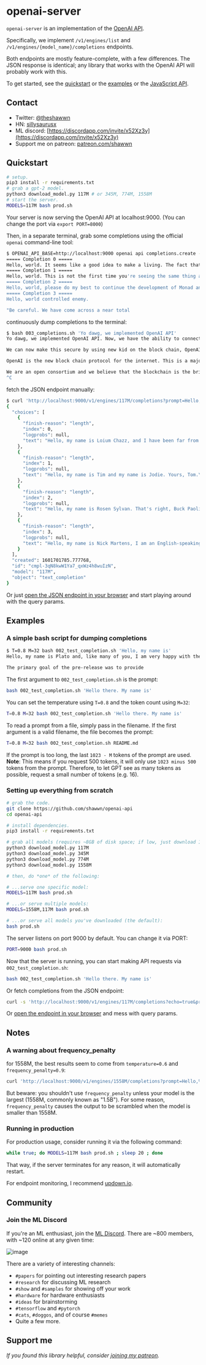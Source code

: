 # openai-server

`openai-server` is an implementation of the [OpenAI API](https://openai.com/blog/openai-api/).

Specifically, we implement `/v1/engines/list` and `/v1/engines/{model_name}/completions` endpoints.

Both endpoints are mostly feature-complete, with a few differences. The JSON response is identical; any library that works with the OpenAI API will probably work with this.

To get started, see the [quickstart](#Quickstart) or the [examples](#Examples) or the [JavaScript API](https://github.com/shawwn/tensorfork-openai-api).

## Contact

- Twitter: [@theshawwn](https://twitter.com/theshawwn)
- HN: [sillysaurusx](https://news.ycombinator.com/item?id=23346972)
- ML discord: [https://discordapp.com/invite/x52Xz3y](https://discordapp.com/invite/x52Xz3y)
- Support me on patreon: [patreon.com/shawwn](https://patreon.com/shawwn)

## Quickstart

```sh
# setup.
pip3 install -r requirements.txt
# grab a gpt-2 model.
python3 download_model.py 117M # or 345M, 774M, 1558M
# start the server.
MODELS=117M bash prod.sh
```
Your server is now serving the OpenAI API at localhost:9000. (You can change the port via `export PORT=8000`)

Then, in a separate terminal, grab some completions using the official `openai` command-line tool:
```sh
$ OPENAI_API_BASE=http://localhost:9000 openai api completions.create -e davinci -p 'Hello, world' -t 0.8 -M 16 -n 4
===== Completion 0 =====
Hello, world. It seems like a good idea to make a living. The fact that it
===== Completion 1 =====
Hello, world. This is not the first time you're seeing the same thing at any given
===== Completion 2 =====
Hello, world, please do my best to continue the development of Monad and its conforming
===== Completion 3 =====
Hello, world controlled enemy.

"Be careful. We have come across a near total
```

continuously dump completions to the terminal:
```sh
$ bash 003_completions.sh 'Yo dawg, we implemented OpenAI API'
Yo dawg, we implemented OpenAI API. Now, we have the ability to connect to Signal, a cryptographic data store.

We can now make this secure by using new kid on the block chain, OpenAI.

OpenAI is the new block chain protocol for the internet. This is a major milestone. As the internet becomes more open and open for everybody, it is important for us to have a robust, high-quality blockchain. It is also important that we never create an untraceable chain. The blockchain is the only way to guarantee that everyone has the same access to the network.

We are an open consortium and we believe that the blockchain is the bridge between the internet and the rest of the world. We're committed to this project. We believe that the blockchain is a bridge between the internet and
^C
```

fetch the JSON endpoint manually:
```sh
$ curl 'http://localhost:9000/v1/engines/117M/completions?prompt=Hello,%20my%20name%20is&max_tokens=32&n=4&temperature=0.9&echo=true'
{
  "choices": [
    {
      "finish-reason": "length",
      "index": 0,
      "logprobs": null,
      "text": "Hello, my name is Loium Chazz, and I have been far from satisfied with your departure. But I will, at least by some chance, give you permission to decide for"
    },
    {
      "finish-reason": "length",
      "index": 1,
      "logprobs": null,
      "text": "Hello, my name is Tim and my name is Jodie. Yours, Tom.\n\nTim: Oh hello, my name is Tim.\n\nJB: Where?'"
    },
    {
      "finish-reason": "length",
      "index": 2,
      "logprobs": null,
      "text": "Hello, my name is Rosen Sylvan. That's right, Buck Paoli, who was a member of the Board of Governors for George W. Bush in the 2009 Democratic primary\u2014"
    },
    {
      "finish-reason": "length",
      "index": 3,
      "logprobs": null,
      "text": "Hello, my name is Nick Martens, I am an English-speaking Canadian, University of Toronto, Mississauga, Canada. I work in a computer software company located in Canada."
    }
  ],
  "created": 1601701785.777768,
  "id": "cmpl-3qN8kwW1Ya7_qxWz4h8wuIzN",
  "model": "117M",
  "object": "text_completion"
}
```

Or just [open the JSON endpoint in your browser](http://localhost:9000/v1/engines/117M/completions?prompt=Hello,%20my%20name%20is&max_tokens=32&n=4&temperature=0.9&echo=true) and start playing around with the query params.

## Examples

### A simple bash script for dumping completions

```sh
$ T=0.8 M=32 bash 002_test_completion.sh 'Hello, my name is'
Hello, my name is Plato and, like many of you, I am very happy with the pre-release.

The primary goal of the pre-release was to provide
```

The first argument to `002_test_completion.sh` is the prompt:
```sh
bash 002_test_completion.sh 'Hello there. My name is'
```

You can set the temperature using `T=0.8` and the token count using `M=32`:
```sh
T=0.8 M=32 bash 002_test_completion.sh 'Hello there. My name is'
```

To read a prompt from a file, simply pass in the filename. If the first argument is a valid filename, the file becomes the prompt:
```sh
T=0.8 M=32 bash 002_test_completion.sh README.md
```

If the prompt is too long, the last `1023 - M` tokens of the prompt are used. **Note**: This means if you request 500 tokens, it will only use `1023 minus 500` tokens from the prompt. Therefore, to let GPT see as many tokens as possible, request a small number of tokens (e.g. 16).

### Setting up everything from scratch

```sh
# grab the code.
git clone https://github.com/shawwn/openai-api
cd openai-api

# install dependencies.
pip3 install -r requirements.txt

# grab all models (requires ~8GB of disk space; if low, just download 117M, which only requires 550MB)
python3 download_model.py 117M
python3 download_model.py 345M
python3 download_model.py 774M
python3 download_model.py 1558M

# then, do *one* of the following:

# ...serve one specific model:
MODELS=117M bash prod.sh

# ...or serve multiple models:
MODELS=1558M,117M bash prod.sh

# ...or serve all models you've downloaded (the default):
bash prod.sh
```

The server listens on port 9000 by default. You can change it via PORT:
```sh
PORT=9000 bash prod.sh
```

Now that the server is running, you can start making API requests via `002_test_completion.sh`:
```sh
bash 002_test_completion.sh 'Hello there. My name is'
```

Or fetch completions from the JSON endpoint:
```sh
curl -s 'http://localhost:9000/v1/engines/117M/completions?echo=true&prompt=Hello,%20world' | jq .choices[].text
```

Or [open the endpoint in your browser](http://localhost:9000/v1/engines/117M/completions?prompt=Hello,%20my%20name%20is&max_tokens=32&n=4&temperature=0.9&echo=true) and mess with query params.

## Notes

### A warning about frequency_penalty

for 1558M, the best results seem to come from `temperature=0.6` and `frequency_penalty=0.9`:
```sh
curl 'http://localhost:9000/v1/engines/1558M/completions?prompt=Hello,%20my%20name%20is&max_tokens=32&n=4&temperature=0.4&frequency_penalty=0.9&echo=true'
```

But beware: you shouldn't use `frequency_penalty` unless your model is the largest (1558M, commonly known as "1.5B"). For some reason, `frequency_penalty` causes the output to be scrambled when the model is smaller than 1558M.

### Running in production

For production usage, consider running it via the following command:

```sh
while true; do MODELS=117M bash prod.sh ; sleep 20 ; done
```

That way, if the server terminates for any reason, it will automatically restart.

For endpoint monitoring, I recommend [updown.io](https://updown.io/).

## Community

### Join the ML Discord

If you're an ML enthusiast, join the [ML Discord](https://discordapp.com/invite/x52Xz3y).
There are ~800 members, with ~120 online at any given time:

![image](https://user-images.githubusercontent.com/59632/84269906-bc7d2080-aade-11ea-8b4e-f78412855d43.png)

There are a variety of interesting channels:

- `#papers` for pointing out interesting research papers
- `#research` for discussing ML research
- `#show` and `#samples` for showing off your work
- `#hardware` for hardware enthusiasts
- `#ideas` for brainstorming
- `#tensorflow` and `#pytorch`
- `#cats`, `#doggos`, and of course `#memes`
- Quite a few more.

## Support me

*If you found this library helpful, consider [joining my patreon](https://patreon.com/shawwn).*

